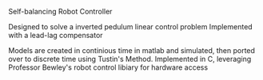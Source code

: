 Self-balancing Robot Controller

Designed to solve a inverted pedulum linear control problem
Implemented with a lead-lag compensator

Models are created in continious time in matlab and simulated, then ported over to discrete time using Tustin's Method. 
Implemented in C, leveraging Professor Bewley's robot control libiary for hardware access
